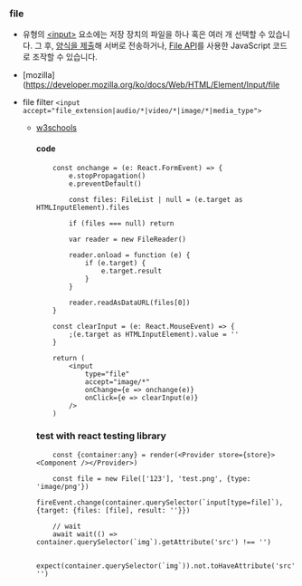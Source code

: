 ### file

- 유형의 [\<input\>](https://developer.mozilla.org/ko/docs/Web/HTML/Element/input) 요소에는 저장 장치의 파일을 하나 혹은 여러 개 선택할 수 있습니다. 그 후, [양식을 제출](https://developer.mozilla.org/ko/docs/Learn/HTML/Forms)해 서버로 전송하거나, [File API](https://developer.mozilla.org/ko/docs/Web/API/File/Using_files_from_web_applications)를 사용한 JavaScript 코드로 조작할 수 있습니다.

- [mozilla](https://developer.mozilla.org/ko/docs/Web/HTML/Element/Input/file
- file filter
  `<input accept="file_extension|audio/*|video/*|image/*|media_type">`

  - [w3schools](https://www.w3schools.com/tags/att_input_accept.asp)

    #### code

    ```
        const onchange = (e: React.FormEvent) => {
            e.stopPropagation()
            e.preventDefault()

            const files: FileList | null = (e.target as HTMLInputElement).files

            if (files === null) return

            var reader = new FileReader()

            reader.onload = function (e) {
                if (e.target) {
                    e.target.result
                }
            }

            reader.readAsDataURL(files[0])
        }

        const clearInput = (e: React.MouseEvent) => {
            ;(e.target as HTMLInputElement).value = ''
        }

        return (
            <input
                type="file"
                accept="image/*"
                onChange={e => onchange(e)}
                onClick={e => clearInput(e)}
            />
        )
    ```

    ### test with react testing library

    ```
        const {container:any} = render(<Provider store={store}><Component /></Provider>)

        const file = new File(['123'], 'test.png', {type: 'image/png'})
        fireEvent.change(container.querySelector(`input[type=file]`), {target: {files: [file], result: ''}})

        // wait
        await wait(() => container.querySelector(`img`).getAttribute('src') !== '')

        expect(container.querySelector(`img`)).not.toHaveAttribute('src', '')
    ```
